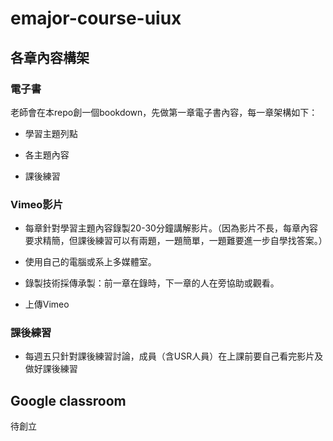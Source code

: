 # emajor-course-uiux
 
## 各章內容構架

### 電子書

老師會在本repo創一個bookdown，先做第一章電子書內容，每一章架構如下： 

  * 學習主題列點
  
  * 各主題內容
  
  * 課後練習
  
### Vimeo影片

  * 每章針對學習主題內容錄製20-30分鐘講解影片。（因為影片不長，每章內容要求精簡，但課後練習可以有兩題，一題簡單，一題難要進一步自學找答案。）
  
  * 使用自己的電腦或系上多媒體室。
  
  * 錄製技術採傳承製：前一章在錄時，下一章的人在旁協助或觀看。
  
  * 上傳Vimeo
  
### 課後練習

  * 每週五只針對課後練習討論，成員（含USR人員）在上課前要自己看完影片及做好課後練習
  
## Google classroom
待創立